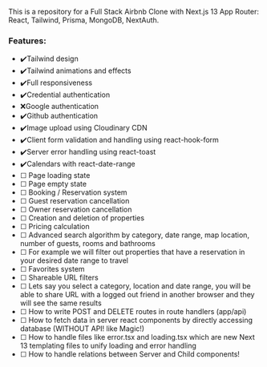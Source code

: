 This is a repository for a Full Stack Airbnb Clone with Next.js 13 App Router: React, Tailwind, Prisma, MongoDB, NextAuth.
<h3>Features:</h3>
<ul>
    <li>✔️Tailwind design</li>
    <li>✔️Tailwind animations and effects</li>
    <li>✔️Full responsiveness</li>
    <li>✔️Credential authentication</li>
    <li>❌Google authentication</li>
    <li>✔️Github authentication</li>
    <li>✔️Image upload using Cloudinary CDN</li>
    <li>✔️Client form validation and handling using react-hook-form</li>
    <li>✔️Server error handling using react-toast</li>
    <li>✔️Calendars with react-date-range</li>
    <li>☐ Page loading state</li>
    <li>☐ Page empty state</li>
    <li>☐ Booking / Reservation system</li>
    <li>☐ Guest reservation cancellation</li>
    <li>☐ Owner reservation cancellation</li>
    <li>☐ Creation and deletion of properties</li>
    <li>☐ Pricing calculation</li>
    <li>☐ Advanced search algorithm by category, date range, map location, number of guests, rooms and bathrooms</li>
    <li>☐ For example we will filter out properties that have a reservation in your desired date range to travel</li>
    <li>☐ Favorites system</li>
    <li>☐ Shareable URL filters</li>
    <li>☐ Lets say you select a category, location and date range, you will be able to share URL with a logged out friend in another browser and they will see the same results</li>
    <li>☐ How to write POST and DELETE routes in route handlers (app/api)</li>
    <li>☐ How to fetch data in server react components by directly accessing database (WITHOUT API! like Magic!)</li>
    <li>☐ How to handle files like error.tsx and loading.tsx which are new Next 13 templating files to unify loading and error handling</li>
    <li>☐ How to handle relations between Server and Child components!</li>
</ul>
